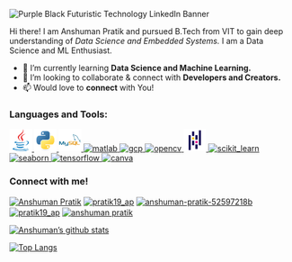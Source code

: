 ![Purple   Black Futuristic Technology LinkedIn Banner](https://user-images.githubusercontent.com/106539413/215010196-9069e996-9ac3-4765-8d98-aa65000448e8.jpg)



Hi there!
I am Anshuman Pratik and pursued B.Tech from VIT to gain deep understanding of *Data Science and Embedded Systems.*
I am a Data Science and ML Enthusiast.
- 🌱 I’m currently learning **Data Science and Machine Learning.**
- 💞️ I’m looking to collaborate & connect with **Developers and Creators.**
- 📫 Would love to **connect** with You!

<h3 align="left">Languages and Tools:</h3>
<p align="left"> 
<a href="https://www.java.com" target="_blank" rel="noreferrer"> <img src="https://raw.githubusercontent.com/devicons/devicon/master/icons/java/java-original.svg" alt="java" width="40" height="40"/> </a> <a href="https://www.python.org" target="_blank" rel="noreferrer"> <img src="https://raw.githubusercontent.com/devicons/devicon/master/icons/python/python-original.svg" alt="python" width="40" height="40"/> </a> <a href="https://www.mysql.com/" target="_blank" rel="noreferrer"> <img src="https://raw.githubusercontent.com/devicons/devicon/master/icons/mysql/mysql-original-wordmark.svg" alt="mysql" width="40" height="40"/> </a> <a href="https://www.mathworks.com/" target="_blank" rel="noreferrer"> <img src="https://upload.wikimedia.org/wikipedia/commons/2/21/Matlab_Logo.png" alt="matlab" width="40" height="40"/> </a> <a href="https://cloud.google.com" target="_blank" rel="noreferrer"> <img src="https://www.vectorlogo.zone/logos/google_cloud/google_cloud-icon.svg" alt="gcp" width="40" height="40"/> </a><a href="https://opencv.org/" target="_blank" rel="noreferrer"> <img src="https://www.vectorlogo.zone/logos/opencv/opencv-icon.svg" alt="opencv" width="40" height="40"/> </a> <a href="https://pandas.pydata.org/" target="_blank" rel="noreferrer"> <img src="https://raw.githubusercontent.com/devicons/devicon/2ae2a900d2f041da66e950e4d48052658d850630/icons/pandas/pandas-original.svg" alt="pandas" width="40" height="40"/> </a>  <a href="https://scikit-learn.org/" target="_blank" rel="noreferrer"> <img src="https://upload.wikimedia.org/wikipedia/commons/0/05/Scikit_learn_logo_small.svg" alt="scikit_learn" width="40" height="40"/> </a> <a href="https://seaborn.pydata.org/" target="_blank" rel="noreferrer"> <img src="https://seaborn.pydata.org/_images/logo-mark-lightbg.svg" alt="seaborn" width="40" height="40"/> </a> <a href="https://www.tensorflow.org" target="_blank" rel="noreferrer"> <img src="https://www.vectorlogo.zone/logos/tensorflow/tensorflow-icon.svg" alt="tensorflow" width="40" height="40"/> </a> <a href="https://www.canva.com/" target="_blank" rel="noreferrer"> <img src="https://www.vectorlogo.zone/logos/canva/canva-icon.svg" alt="canva" width="40" height="40"/> </a>    </p>

<h3 align="left">Connect with me!</h3>
<p align="left">
<a href="https://www.facebook.com/Pratik19ap" target="blank"><img align="center" src="https://raw.githubusercontent.com/rahuldkjain/github-profile-readme-generator/master/src/images/icons/Social/facebook.svg" alt="Anshuman Pratik" height="30" width="40" /></a>
<a href="https://instagram.com/pratik19_ap" target="blank"><img align="center" src="https://raw.githubusercontent.com/rahuldkjain/github-profile-readme-generator/master/src/images/icons/Social/instagram.svg" alt="pratik19_ap" height="30" width="40" /></a>
<a href="https://linkedin.com/in/anshuman-pratik-52597218b" target="blank"><img align="center" src="https://raw.githubusercontent.com/rahuldkjain/github-profile-readme-generator/master/src/images/icons/Social/linked-in-alt.svg" alt="anshuman-pratik-52597218b" height="30" width="40" /></a>
<a href="https://twitter.com/pratik19_ap" target="blank"><img align="center" src="https://raw.githubusercontent.com/rahuldkjain/github-profile-readme-generator/master/src/images/icons/Social/twitter.svg" alt="pratik19_ap" height="30" width="40" /></a>
<a href="https://www.youtube.com/channel/UCX05olxhi7fGBe5YTOPySKw" target="blank"><img align="center" src="https://raw.githubusercontent.com/rahuldkjain/github-profile-readme-generator/master/src/images/icons/Social/youtube.svg" alt="anshuman pratik" height="30" width="40" /></a>
</p>
</p>

[![Anshuman’s github stats](https://github-readme-stats.vercel.app/api?username=Pratik19ap)](https://github.com/Pratik19ap)

[![Top Langs](https://github-readme-stats.vercel.app/api/top-langs/?username=Pratik19ap&layout=compact)](https://github.com/Pratik19ap)

<!---
Pratik19ap/Pratik19ap is a ✨ special ✨ repository because its `README.md` (this file) appears on your GitHub profile.
You can click the Preview link to take a look at your changes.
--->

